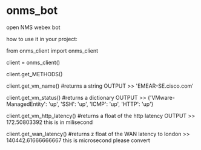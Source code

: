 # onms_bot
open NMS webex bot


how to use it in your project:

from onms_client import onms_client

client = onms_client()

client.get_METHODS()

client.get_vm_name() #returns a string OUTPUT >> 'EMEAR-SE.cisco.com'

client.get_vm_status() #returns a dictionary OUTPUT >> {'VMware-ManagedEntity': 'up', 'SSH': 'up', 'ICMP': 'up', 'HTTP': 'up'}

client.get_vm_http_latency() #returns a float of the http latency OUTPUT >> 172.50803392 this is in milisecond

client.get_wan_latency() #returns z float of the WAN latency to london >> 140442.61666666667 this is microsecond please convert

